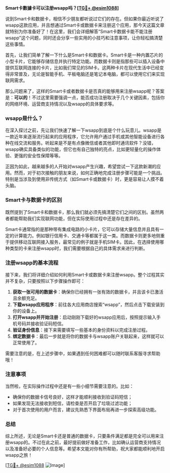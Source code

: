 **Smart卡數據卡可以注册wsapp吗？[[TG💪+ @esim1088](https://t.me/s/esim1088)]**

说到Smart卡和数据卡，相信不少朋友都听说过它们的存在。但如果你最近听说了wsapp这款应用，并且想通过Smart卡或数据卡来注册这个应用，那今天这篇文章就特别为你准备好了！在这里，我们会详细解答“Smart卡数据卡能不能注册wsapp”这个问题，同时还会分享一些实用的小技巧和注意事项，让你轻松搞清楚这些事情。

首先，让我们简单了解一下什么是Smart卡和数据卡。Smart卡是一种内置芯片的小型卡片，它能够存储信息并执行特定功能。而数据卡则是指那些可以插入设备中提供互联网连接的卡片，比如我们常见的SIM卡。这两种卡片在现代生活中已经变得非常普及，无论是智能手机、平板电脑还是笔记本电脑，都可以使用它们来实现联网需求。

那么问题来了，这样的Smart卡或者数据卡是否真的能够用来注册wsapp呢？答案是：**可以的**！不过这里需要强调一点，能否成功注册取决于几个关键因素，包括你的网络环境、运营商支持情况以及wsapp的具体要求等。

### wsapp是什么？

在深入探讨之前，先让我们快速了解一下wsapp到底是个什么玩意儿。wsapp是一款近年来逐渐流行起来的应用程序，它允许用户通过手机或其他智能设备进行各种在线交流和服务。听起来是不是有点像微信或者其他即时通讯软件？没错，wsapp确实具备类似的功能，但它也有自己独特的亮点，比如更轻量化的操作体验、更强的安全性保障等等。

正因为如此，越来越多的人开始对wsapp产生兴趣，希望尝试一下这款新潮的应用。然而，对于初次接触的朋友来说，如何正确地完成注册步骤可能是一个挑战。特别是当涉及到使用非传统方式（如Smart卡或数据卡）时，更是容易让人摸不着头脑。

### Smart卡与数据卡的区别

既然提到了Smart卡和数据卡，那么我们就必须先搞清楚它们之间的区别。虽然两者都能帮助我们实现联网功能，但在实际使用过程中还是存在差异的。

Smart卡通常指的是那种带有集成电路的小卡片，它可以存储大量信息并且具有一定的计算能力。例如银行信用卡、交通卡等都属于这一类。而数据卡则更多地侧重于提供移动互联网接入服务，最常见的例子就是手机SIM卡。因此，在选择使用哪种类型的卡来注册wsapp时，我们需要根据自己的具体需求来进行判断。

### 注册wsapp的基本流程

接下来，我们将详细介绍如何利用Smart卡或数据卡来注册wsapp。整个过程其实并不复杂，只要按照以下步骤操作即可：

1. **获取一张可用的数据卡**：确保你已经拥有一张有效的数据卡，并且该卡已激活且余额充足。
2. **下载wsapp应用程序**：前往各大应用商店搜索“wsapp”，然后点击下载安装到你的设备上。
3. **打开wsapp并开始注册**：启动刚刚下载好的wsapp应用后，按照提示输入手机号码并接收验证码短信。
4. **验证身份信息**：接下来需要填写一些基本的身份资料以完成注册过程。
5. **绑定数据卡**：最后一步就是将你的数据卡与wsapp账户关联起来，这样就可以正常使用了。

需要注意的是，在上述步骤中，如果遇到任何困难都可以随时联系客服寻求帮助哦！

### 注意事项

当然啦，在实际操作过程中还是有一些小细节需要注意的。比如：
- 确保你的数据卡信号良好，这样才能顺利接收到验证码短信；
- 如果发现无法接收到短信，请检查是否开启了垃圾过滤功能；
- 对于首次使用的用户而言，建议先熟悉下界面布局再进一步探索高级功能。

### 总结

综上所述，无论是Smart卡还是普通的数据卡，只要条件满足都是完全可以用来注册wsapp的。不过在此之前，最好提前做好准备工作，比如确认运营商支持情况以及准备好必要的个人信息等。希望本文能对你有所帮助，祝大家都能顺利地开启wsapp之旅！

[[TG💪+ @esim1088](https://t.me/s/esim1088) ![Image](https://i.postimg.cc/4NQfJmqS/Snipaste-2025-05-13-00-14-12.png)]